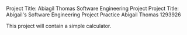 Project Title: Abiagil Thomas Software Engineering Project
Project Title: Abigail's Software Engineering Project Practice
Abigail Thomas
1293926

This project will contain a simple calculator.